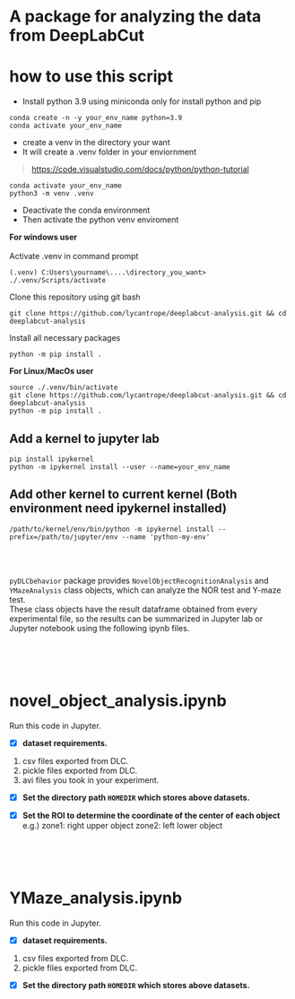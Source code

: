 # A package for analyzing the data from DeepLabCut


# how to use this script 
- Install python 3.9 using miniconda only for install python and pip
```
conda create -n -y your_env_name python=3.9 
conda activate your_env_name
```

- create a venv in the directory your want 
- It will create a .venv folder in your enviornment
 > https://code.visualstudio.com/docs/python/python-tutorial 
```
conda activate your_env_name
python3 -m venv .venv
```

- Deactivate the conda environment  
- Then activate the python venv enviroment  

**For windows user**  
<br>
Activate .venv in command prompt
```
(.venv) C:Users\yourname\....\directory_you_want>  ./.venv/Scripts/activate
```
Clone this repository using git bash  
```
git clone https://github.com/lycantrope/deeplabcut-analysis.git && cd deeplabcut-analysis
```
Install all necessary packages 
```
python -m pip install .
```

**For Linux/MacOs user**
```
source ./.venv/bin/activate
git clone https://github.com/lycantrope/deeplabcut-analysis.git && cd deeplabcut-analysis
python -m pip install .   
```




## Add a kernel to jupyter lab 
```
pip install ipykernel
python -m ipykernel install --user --name=your_env_name
```

## Add other kernel to current kernel (Both environment need ipykernel installed)
```
/path/to/kernel/env/bin/python -m ipykernel install --prefix=/path/to/jupyter/env --name 'python-my-env'
```


<br> 
<br>

`pyDLCbehavior` package provides `NovelObjectRecognitionAnalysis` and `YMazeAnalysis` class objects, which can analyze the NOR test and Y-maze test.  
These class objects have the result dataframe obtained from every experimental file, so the results can be summarized in Jupyter lab or Jupyter notebook using the following ipynb files.

<br>  

 

<br>
<br>

# novel_object_analysis.ipynb
Run this code in Jupyter.  


- [x]  **dataset requirements.**
 1. csv files exported from DLC.
 2. pickle files exported from DLC.
 3. avi files you took in your experiment.  
 
 
- [x] **Set the directory path `HOMEDIR` which stores above datasets.**  

- [x] **Set the ROI to determine the coordinate of the center of each object**  
  e.g.)
  zone1: right upper object
  zone2: left lower object
  
<br>

<br>
<br>

# YMaze_analysis.ipynb
Run this code in Jupyter.

- [x]  **dataset requirements.**
 1. csv files exported from DLC.
 2. pickle files exported from DLC.  
 
 
 
- [x] **Set the directory path `HOMEDIR` which stores above datasets.**
  
 <br>
<br>

